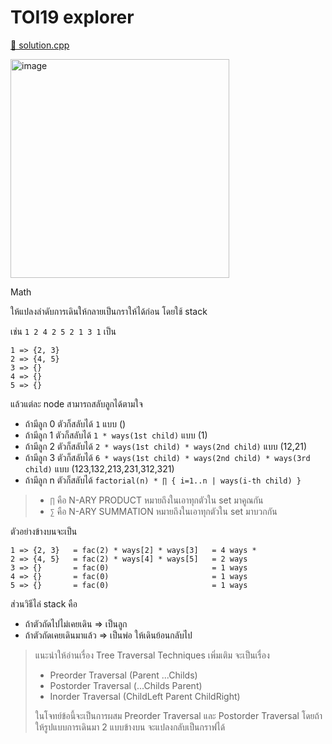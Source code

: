 # TOI19 explorer

[🎉 solution.cpp](./toi19_explorer.cpp)

<img width="350" alt="image" src="https://github.com/krist7599555/toi/assets/19445033/1c1e7a55-a123-4f21-8a60-cfc0eac008a3">

Math

ให้แปลงลำดับการเดินให้กลายเป็นกราให้ได้ก่อน โดยใช้ stack

เช่น `1 2 4 2 5 2 1 3 1`
เป็น

```text
1 => {2, 3}
2 => {4, 5}
3 => {}
4 => {}
5 => {}
```

แล้วแต่ละ node สามารถสลับลูกได้ตามใจ

- ถ้ามีลูก 0 ตัวก็สลับได้ `1` แบบ ()
- ถ้ามีลูก 1 ตัวก็สลับได้ `1 * ways(1st child)` แบบ (1)
- ถ้ามีลูก 2 ตัวก็สลับได้ `2 * ways(1st child) * ways(2nd child)` แบบ (12,21)
- ถ้ามีลูก 3 ตัวก็สลับได้ `6 * ways(1st child) * ways(2nd child) * ways(3rd child)` แบบ (123,132,213,231,312,321)
- ถ้ามีลูก n ตัวก็สลับได้ `factorial(n) * ∏ { i=1..n | ways(i-th child) }`

> - `∏` คือ N-ARY PRODUCT หมายถึงในเอาทุกตัวใน set มาคูณกัน
> - `∑` คือ N-ARY SUMMATION หมายถึงในเอาทุกตัวใน set มาบวกกัน

ตัวอย่างข้างบนจะเป็น

```text
1 => {2, 3}   = fac(2) * ways[2] * ways[3]   = 4 ways *
2 => {4, 5}   = fac(2) * ways[4] * ways[5]   = 2 ways
3 => {}       = fac(0)                       = 1 ways
4 => {}       = fac(0)                       = 1 ways
5 => {}       = fac(0)                       = 1 ways
```

ส่วนวิธีไล่ stack คือ

- ถ้าตัวถัดไปไม่เคยเดิน => เป็นลูก
- ถ้าตัวถัดเคยเดินมาแล้ว => เป็นพ่อ ให้เดินย้อนกลับไป

> แนะนำให้อ่านเรื่อง Tree Traversal Techniques เพิ่มเติม จะเป็นเรื่อง
>
> - Preorder Traversal (Parent ...Childs)
> - Postorder Traversal (...Childs Parent)
> - Inorder Traversal (ChildLeft Parent ChildRight)
>
> ในโจทย์ข้อนี้จะเป็นการผสม Preorder Traversal และ Postorder Traversal
> โดยถ้าให้รูปแบบการเดินมา 2 แบบข้างบน จะแปลงกลับเป็นกราฟได้
